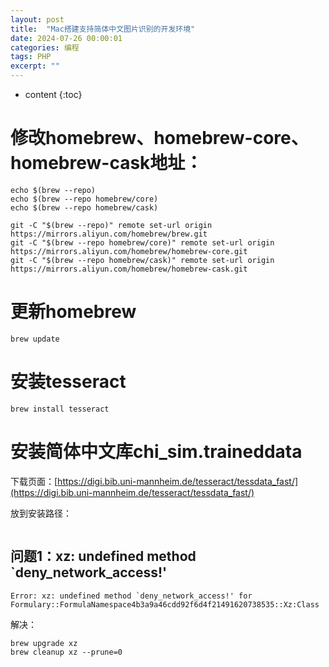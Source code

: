 ```yaml
---
layout: post
title:  "Mac搭建支持简体中文图片识别的开发环境"
date: 2024-07-26 00:00:01
categories: 编程
tags: PHP
excerpt: ""
---
```


* content
{:toc}




# 修改homebrew、homebrew-core、homebrew-cask地址：
```
echo $(brew --repo)
echo $(brew --repo homebrew/core)
echo $(brew --repo homebrew/cask)

git -C "$(brew --repo)" remote set-url origin https://mirrors.aliyun.com/homebrew/brew.git
git -C "$(brew --repo homebrew/core)" remote set-url origin https://mirrors.aliyun.com/homebrew/homebrew-core.git
git -C "$(brew --repo homebrew/cask)" remote set-url origin https://mirrors.aliyun.com/homebrew/homebrew-cask.git
```

# 更新homebrew
```
brew update
```

# 安装tesseract
```
brew install tesseract
```

# 安装简体中文库chi_sim.traineddata
下载页面：[https://digi.bib.uni-mannheim.de/tesseract/tessdata_fast/](https://digi.bib.uni-mannheim.de/tesseract/tessdata_fast/)

放到安装路径：
```
```

## 问题1：xz: undefined method `deny_network_access!'
```
Error: xz: undefined method `deny_network_access!' for Formulary::FormulaNamespace4b3a9a46cdd92f6d4f21491620738535::Xz:Class
```
解决：
```
brew upgrade xz
brew cleanup xz --prune=0
```




